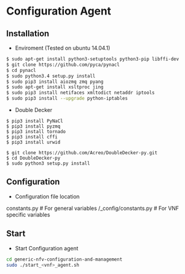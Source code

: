 # Configuration Agent

## Installation

- Enviroment (Tested on ubuntu 14.04.1)

```sh
$ sudo apt-get install python3-setuptools python3-pip libffi-dev
$ git clone https://github.com/pyca/pynacl
$ cd pynacl
$ sudo python3.4 setup.py install
$ sudo pip3 install aiozmq zmq pyang
$ sudo apt-get install xsltproc jing
$ sudo pip3 install netifaces xmltodict netaddr iptools
$ sudo pip3 install --upgrade python-iptables
```

- Double Decker

```
$ pip3 install PyNaCl
$ pip3 install pyzmq
$ pip3 install tornado
$ pip3 install cffi
$ pip3 install urwid

$ git clone https://github.com/Acreo/DoubleDecker-py.git
$ cd DoubleDecker-py
$ sudo python3 setup.py install
```

## Configuration

- Configuration file location

constants.py # For general variables
/<vnf>_config/constants.py # For VNF specific variables

## Start

- Start Configuration agent

```sh
cd generic-nfv-configuration-and-management
sudo ./start_<vnf>_agent.sh
```


